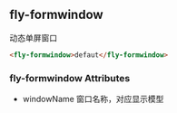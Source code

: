 ## fly-formwindow

动态单屏窗口

```html
<fly-formwindow>defaut</fly-formwindow>
```

### fly-formwindow Attributes

+ windowName 窗口名称，对应显示模型